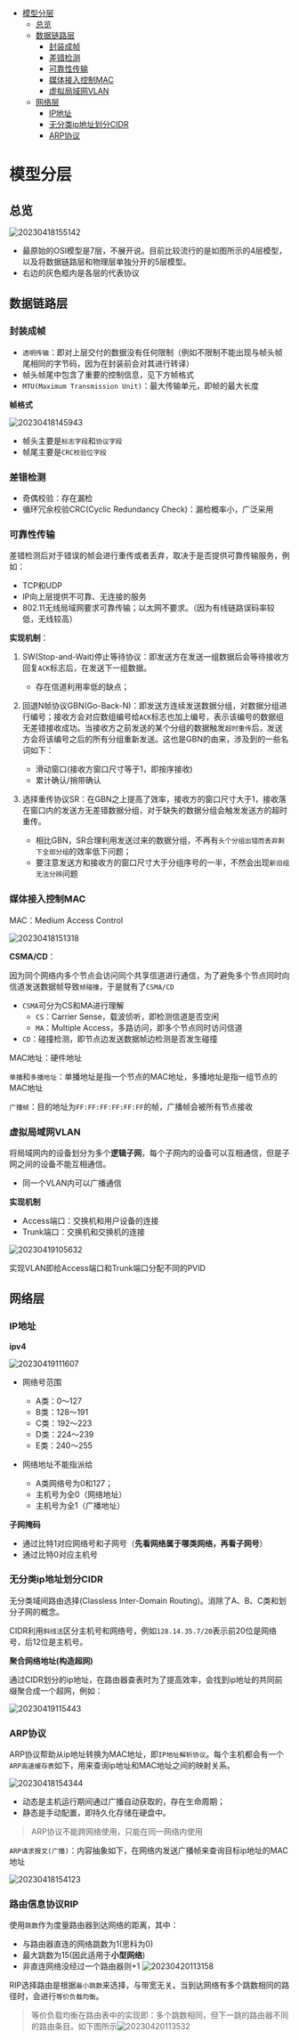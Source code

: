 - [模型分层](#模型分层)
  - [总览](#总览)
  - [数据链路层](#数据链路层)
    - [封装成帧](#封装成帧)
    - [差错检测](#差错检测)
    - [可靠性传输](#可靠性传输)
    - [媒体接入控制MAC](#媒体接入控制mac)
    - [虚拟局域网VLAN](#虚拟局域网vlan)
  - [网络层](#网络层)
    - [IP地址](#ip地址)
    - [无分类ip地址划分CIDR](#无分类ip地址划分cidr)
    - [ARP协议](#arp协议)

# 模型分层

## 总览

![20230418155142](https://raw.githubusercontent.com/PercivalYang/imgsSaving/main/imgs/20230418155142.png)

- 最原始的OSI模型是7层，不展开说。目前比较流行的是如图所示的4层模型，以及将数据链路层和物理层单独分开的5层模型。
- 右边的灰色框内是各层的代表协议

## 数据链路层

### 封装成帧

- `透明传输`：即对上层交付的数据没有任何限制（例如不限制不能出现与帧头帧尾相同的字节码，因为在封装前会对其进行转译）
- 帧头帧尾中包含了重要的控制信息，见下方帧格式
- `MTU(Maximum Transmission Unit)`：最大传输单元，即帧的最大长度

**帧格式**

![20230418145943](https://raw.githubusercontent.com/PercivalYang/imgsSaving/main/imgs/20230418145943.png)

- 帧头主要是`标志字段`和`协议字段`
- 帧尾主要是`CRC校验位字段`

### 差错检测

- 奇偶校验：存在漏检
- 循环冗余校验CRC(Cyclic Redundancy Check)：漏检概率小，广泛采用

### 可靠性传输

差错检测后对于错误的帧会进行重传或者丢弃，取决于是否提供可靠传输服务，例如：

- TCP和UDP
- IP向上层提供不可靠、无连接的服务
- 802.11无线局域网要求可靠传输；以太网不要求。（因为有线链路误码率较低，无线较高）

**实现机制**：

1. SW(Stop-and-Wait)停止等待协议：即发送方在发送一组数据后会等待接收方回复`ACK`标志后，在发送下一组数据。
   - 存在信道利用率低的缺点；

2. 回退N帧协议GBN(Go-Back-N)：即发送方连续发送数据分组，对数据分组进行编号；接收方会对应数组编号给`ACK`标志也加上编号，表示该编号的数据组无差错接收成功。当接收方之前发送的某个分组的数据触发`超时重传`后，发送方会将该编号之后的所有分组重新发送。这也是GBN的由来，涉及到的一些名词如下：
   - 滑动窗口(接收方窗口尺寸等于1，即按序接收)
   - 累计确认/捎带确认

3. 选择重传协议SR：在GBN之上提高了效率，接收方的窗口尺寸大于1，接收落在窗口内的发送方无差错数据分组，对于缺失的数据分组会触发发送方的超时重传。
   - 相比GBN，SR合理利用发送过来的数据分组，不再有`头个分组出错而丢弃剩下全部分组`的效率低下问题；
   - 要注意发送方和接收方的窗口尺寸大于分组序号的一半，不然会出现`新旧组无法分辨`问题

### 媒体接入控制MAC

MAC：Medium Access Control

![20230418151318](https://raw.githubusercontent.com/PercivalYang/imgsSaving/main/imgs/20230418151318.png)

**CSMA/CD**：

因为同个网络内多个节点会访问同个共享信道进行通信，为了避免多个节点同时向信道发送数据帧导致`帧碰撞`，于是就有了`CSMA/CD`

- `CSMA`可分为CS和MA进行理解
  - `CS`：Carrier Sense，载波侦听，即检测信道是否空闲
  - `MA`：Multiple Access，多路访问，即多个节点同时访问信道
- `CD`：碰撞检测，即节点边发送数据帧边检测是否发生碰撞

MAC地址：硬件地址

`单播`和`多播地址`：单播地址是指一个节点的MAC地址，多播地址是指一组节点的MAC地址

`广播帧`：目的地址为`FF:FF:FF:FF:FF:FF`的帧，广播帧会被所有节点接收

### 虚拟局域网VLAN

将局域网内的设备划分为多个**逻辑子网**，每个子网内的设备可以互相通信，但是子网之间的设备不能互相通信。

- 同一个VLAN内可以广播通信

**实现机制**

- Access端口：交换机和用户设备的连接
- Trunk端口：交换机和交换机的连接

![20230419105632](https://raw.githubusercontent.com/PercivalYang/imgsSaving/main/imgs/20230419105632.png)

实现VLAN即给Access端口和Trunk端口分配不同的PVID

## 网络层

### IP地址

**ipv4**

![20230419111607](https://raw.githubusercontent.com/PercivalYang/imgsSaving/main/imgs/20230419111607.png)

- 网络号范围
  - A类：0～127
  - B类：128～191
  - C类：192～223
  - D类：224～239
  - E类：240～255

- 网络地址不能指派给
  - A类网络号为0和127；
  - 主机号为全0（网络地址）
  - 主机号为全1（广播地址）

**子网掩码**

- 通过比特1对应网络号和子网号（**先看网络属于哪类网络，再看子网号**）
- 通过比特0对应主机号

### 无分类ip地址划分CIDR

无分类域间路由选择(Classless Inter-Domain Routing)。消除了A、B、C类和划分子网的概念。

CIDR利用`斜线法`区分主机号和网络号，例如`128.14.35.7/20`表示前20位是网络号，后12位是主机号。

**聚合网络地址(构造超网)**

通过CIDR划分的ip地址，在路由器查表时为了提高效率，会找到ip地址的共同前缀聚合成一个超网，例如：

![20230419115443](https://raw.githubusercontent.com/PercivalYang/imgsSaving/main/imgs/20230419115443.png)

### ARP协议

ARP协议帮助从ip地址转换为MAC地址，即`IP地址解析协议`。每个主机都会有一个`ARP高速缓存表`如下，用来查询ip地址和MAC地址之间的映射关系。

![20230418154344](https://raw.githubusercontent.com/PercivalYang/imgsSaving/main/imgs/20230418154344.png)

- 动态是主机运行期间通过广播自动获取的，存在生命周期；
- 静态是手动配置，即持久化存储在硬盘中。

> ARP协议不能跨网络使用，只能在同一网络内使用

`ARP请求报文(广播)`：内容抽象如下，在网络内发送广播帧来查询目标ip地址的MAC地址

![20230418154123](https://raw.githubusercontent.com/PercivalYang/imgsSaving/main/imgs/20230418154123.png)

### 路由信息协议RIP

使用`跳数`作为度量路由器到达网络的距离，其中：

- 与路由器直连的网络跳数为1(思科为0)
- 最大跳数为15(因此适用于**小型网络**)
- 非直连网络没经过一个路由器则+1
![20230420113158](https://raw.githubusercontent.com/PercivalYang/imgsSaving/main/imgs/20230420113158.png)

RIP选择路由是根据`最小跳数`来选择，与带宽无关。当到达网络有多个跳数相同的路径时，会进行`等价负载均衡`。

> 等价负载均衡在路由表中的实现即：多个跳数相同，但下一跳的路由器不同的路由条目。如下图所示![20230420113532](https://raw.githubusercontent.com/PercivalYang/imgsSaving/main/imgs/20230420113532.png)

